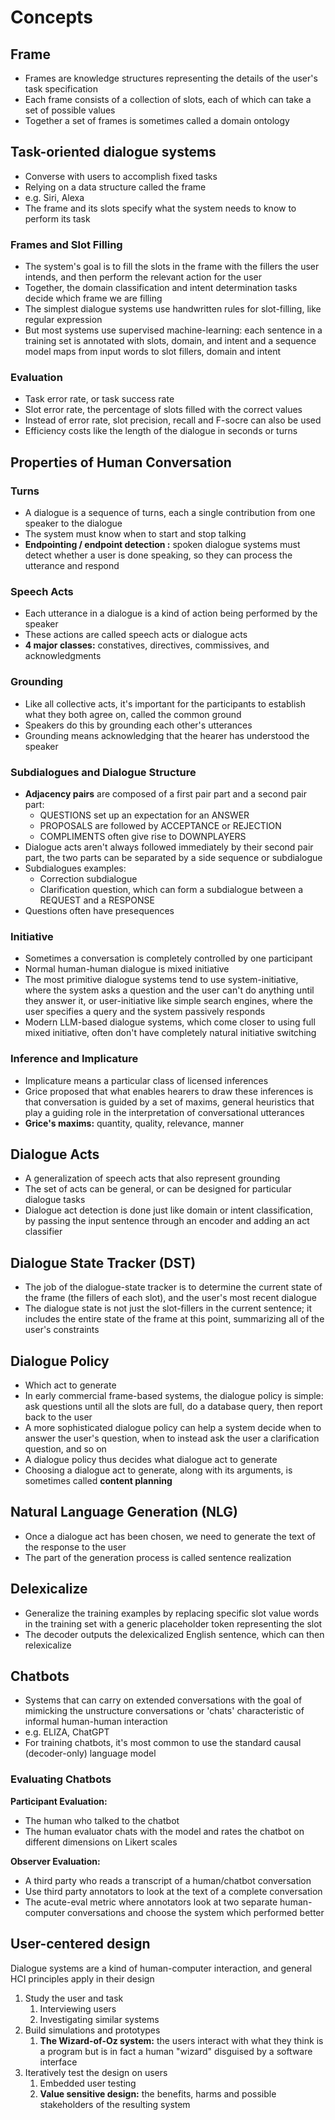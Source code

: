 # Concepts

## Frame

- Frames are knowledge structures representing the details of the user's task specification
- Each frame consists of a collection of slots, each of which can take a set of possible values
- Together a set of frames is sometimes called a domain ontology

## Task-oriented dialogue systems

- Converse with users to accomplish fixed tasks
- Relying on a data structure called the frame
- e.g. Siri, Alexa
- The frame and its slots specify what the system needs to know to perform its task

### Frames and Slot Filling

- The system's goal is to fill the slots in the frame with the fillers the user intends, and then perform the relevant action for the user
- Together, the domain classification and intent determination tasks decide which frame we are filling
- The simplest dialogue systems use handwritten rules for slot-filling, like regular expression
- But most systems use supervised machine-learning: each sentence in a training set is annotated with slots, domain, and intent and a sequence model maps from input words to slot fillers, domain and intent

### Evaluation

- Task error rate, or task success rate
- Slot error rate, the percentage of slots filled with the correct values
- Instead of error rate, slot precision, recall and F-socre can also be used
- Efficiency costs like the length of the dialogue in seconds or turns

## Properties of Human Conversation

### Turns

- A dialogue is a sequence of turns, each a single contribution from one speaker to the dialogue
- The system must know when to start and stop talking
- **Endpointing / endpoint detection :** spoken dialogue systems must detect whether a user is done speaking, so they can process the utterance and respond

### Speech Acts

- Each utterance in a dialogue is a kind of action being performed by the speaker
- These actions are called speech acts or dialogue acts
- **4 major classes:** constatives, directives, commissives, and acknowledgments

### Grounding

- Like all collective acts, it's important for the participants to establish what they both agree on, called the common ground
- Speakers do this by grounding each other's utterances
- Grounding means acknowledging that the hearer has understood the speaker

### Subdialogues and Dialogue Structure

- **Adjacency pairs** are composed of a first pair part and a second pair part:
  - QUESTIONS set up an expectation for an ANSWER
  - PROPOSALS are followed by ACCEPTANCE or REJECTION
  - COMPLIMENTS often give rise to DOWNPLAYERS
- Dialogue acts aren't always followed immediately by their second pair part, the two parts can be separated by a side sequence or subdialogue
- Subdialogues examples:
  - Correction subdialogue
  - Clarification question, which can form a subdialogue between a REQUEST and a RESPONSE
- Questions often have presequences

### Initiative

- Sometimes a conversation is completely controlled by one participant
- Normal human-human dialogue is mixed initiative
- The most primitive dialogue systems tend to use system-initiative, where the system asks a question and the user can't do anything until they answer it, or user-initiative like simple search engines, where the user specifies a query and the system passively responds
- Modern LLM-based dialogue systems, which come closer to using full mixed initiative, often don't have completely natural initiative switching

### Inference and Implicature

- Implicature means a particular class of licensed inferences
- Grice proposed that what enables hearers to draw these inferences is that conversation is guided by a set of maxims, general heuristics that play a guiding role in the interpretation of conversational utterances
- **Grice's maxims:** quantity, quality, relevance, manner

## Dialogue Acts

- A generalization of speech acts that also represent grounding
- The set of acts can be general, or can be designed for particular dialogue tasks
- Dialogue act detection is done just like domain or intent classification, by passing the input sentence through an encoder and adding an act classifier

## Dialogue State Tracker (DST)

- The job of the dialogue-state tracker is to determine the current state of the frame (the fillers of each slot), and the user's most recent dialogue
- The dialogue state is not just the slot-fillers in the current sentence; it includes the entire state of the frame at this point, summarizing all of the user's constraints

## Dialogue Policy

- Which act to generate
- In early commercial frame-based systems, the dialogue policy is simple: ask questions until all the slots are full, do a database query, then report back to the user
- A more sophisticated dialogue policy can help a system decide when to answer the user's question, when to instead ask the user a clarification question, and so on
- A dialogue policy thus decides what dialogue act to generate
- Choosing a dialogue act to generate, along with its arguments, is sometimes called **content planning**

## Natural Language Generation (NLG)

- Once a dialogue act has been chosen, we need to generate the text of the response to the user
- The part of the generation process is called sentence realization

## Delexicalize

- Generalize the training examples by replacing specific slot value words in the training set with a generic placeholder token representing the slot
- The decoder outputs the delexicalized English sentence, which can then relexicalize

## Chatbots

- Systems that can carry on extended conversations with the goal of mimicking the unstructure conversations or 'chats' characteristic of informal human-human interaction
- e.g. ELIZA, ChatGPT
- For training chatbots, it's most common to use the standard causal (decoder-only) language model

### Evaluating Chatbots

**Participant Evaluation:**

- The human who talked to the chatbot
- The human evaluator chats with the model and rates the chatbot on different dimensions on Likert scales

**Observer Evaluation:**

- A third party who reads a transcript of a human/chatbot conversation
- Use third party annotators to look at the text of a complete conversation
- The acute-eval metric where annotators look at two separate human-computer conversations and choose the system which performed better

## User-centered design

Dialogue systems are a kind of human-computer interaction, and general HCI principles apply in their design

1. Study the user and task
   1. Interviewing users
   2. Investigating similar systems
2. Build simulations and prototypes
   1. **The Wizard-of-Oz system:** the users interact with what they think is a program but is in fact a human "wizard" disguised by a software interface
3. Iteratively test the design on users
   1. Embedded user testing
   2. **Value sensitive design:** the benefits, harms and possible stakeholders of the resulting system